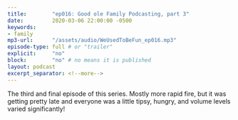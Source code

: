 ```yaml
---
title:        "ep016: Good ole Family Podcasting, part 3"
date:         2020-03-06 22:00:00 -0500
keywords:
- family
mp3-url:      "/assets/audio/WeUsedToBeFun_ep016.mp3"
episode-type: full # or "trailer"
explicit:     "no"
block:        "no" # no means it is published
layout: podcast
excerpt_separator: <!--more-->
---
```

The third and final episode of this series. Mostly more rapid fire, but it was getting pretty late and everyone was a little tipsy, hungry, and volume levels varied significantly!
<!--more-->